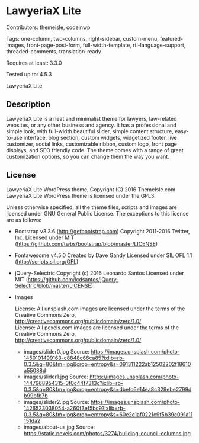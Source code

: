 # LawyeriaX Lite

Contributors:           themeisle, codeinwp

Tags:				one-column, two-columns, right-sidebar, custom-menu, featured-images, front-page-post-form, full-width-template, rtl-language-support, threaded-comments, translation-ready

Requires at least:	3.3.0

Tested up to:		4.5.3

LawyeriaX Lite

## Description

LawyeriaX Lite is a neat and minimalist theme for lawyers, law-related websites, or any other business and agency. It has a professional and simple look, with full-width beautiful slider, simple content structure, easy-to-use interface, blog section, custom widgets, widgetized footer, live customizer, social links, customizable ribbon, custom logo, front page displays, and SEO friendly code. The theme comes with a range of great customization options, so you can change them the way you want.

## License #

LawyeriaX Lite WordPress theme, Copyright (C) 2016 ThemeIsle.com
LawyeriaX Lite WordPress theme is licensed under the GPL3.

Unless otherwise specified, all the theme files, scripts and images are licensed under GNU General Public License.
The exceptions to this license are as follows:

* Bootstrap v3.3.6 (http://getbootstrap.com)
    Copyright 2011-2016 Twitter, Inc.
    Licensed under MIT (https://github.com/twbs/bootstrap/blob/master/LICENSE)

* Fontawesome v4.5.0
    Created by Dave Gandy
    Licensed under SIL OFL 1.1 (http://scripts.sil.org/OFL)

* jQuery-Selectric
    Copyright (c) 2016 Leonardo Santos
    Licensed under MIT (https://github.com/lcdsantos/jQuery-Selectric/blob/master/LICENSE)

* Images	 

	License: All unsplash.com images are licensed under the terms of the Creative Commons Zero, http://creativecommons.org/publicdomain/zero/1.0/ 	  
	License: All pexels.com images are licensed under the terms of the Creative Commons Zero, http://creativecommons.org/publicdomain/zero/1.0/ 	  

	* images/slider0.jpg
			Source: https://images.unsplash.com/photo-1450101499163-c8848c66ca85?ixlib=rb-0.3.5&q=80&fm=jpg&crop=entropy&s=091311222ab12502202f18610a55088d
	* images/slider1.jpg
			Source: https://images.unsplash.com/photo-1447968954315-3f0c44f7313c?ixlib=rb-0.3.5&q=80&fm=jpg&crop=entropy&s=dbefc6e14ea8c329ebe2799db99bfb7b
	* images/slider2.jpg
			Source: https://images.unsplash.com/photo-1426523038054-a260f3ef5bc9?ixlib=rb-0.3.5&q=80&fm=jpg&crop=entropy&s=60e2c1af0221c9f5b39c091a11151da2
  * images/about-us.jpg
			Source: https://static.pexels.com/photos/3274/building-council-columns.jpg
